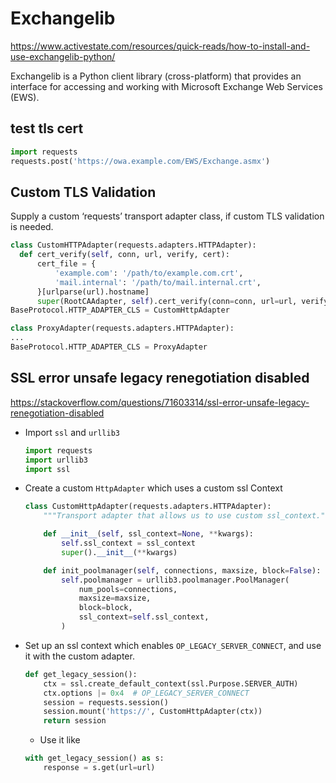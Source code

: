 # Exchangelib

https://www.activestate.com/resources/quick-reads/how-to-install-and-use-exchangelib-python/

Exchangelib is a Python client library (cross-platform) that provides an interface for accessing and working with Microsoft Exchange Web Services (EWS).

## test tls cert
```py
import requests
requests.post('https://owa.example.com/EWS/Exchange.asmx')
```

## Custom TLS Validation
Supply a custom ‘requests’ transport adapter class, if custom TLS validation is needed.
```py
class CustomHTTPAdapter(requests.adapters.HTTPAdapter):
  def cert_verify(self, conn, url, verify, cert):
      cert_file = {
          'example.com': '/path/to/example.com.crt',
          'mail.internal': '/path/to/mail.internal.crt',
      }[urlparse(url).hostname]
      super(RootCAAdapter, self).cert_verify(conn=conn, url=url, verify=cert_file, cert=cert)
BaseProtocol.HTTP_ADAPTER_CLS = CustomHttpAdapter

class ProxyAdapter(requests.adapters.HTTPAdapter):
...
BaseProtocol.HTTP_ADAPTER_CLS = ProxyAdapter
```

## SSL error unsafe legacy renegotiation disabled
https://stackoverflow.com/questions/71603314/ssl-error-unsafe-legacy-renegotiation-disabled
- Import `ssl` and `urllib3`
  ```py
  import requests
  import urllib3
  import ssl
  ```
- Create a custom `HttpAdapter` which uses a custom ssl Context
  ```py
  class CustomHttpAdapter(requests.adapters.HTTPAdapter):
      """Transport adapter that allows us to use custom ssl_context."""

      def __init__(self, ssl_context=None, **kwargs):
          self.ssl_context = ssl_context
          super().__init__(**kwargs)

      def init_poolmanager(self, connections, maxsize, block=False):
          self.poolmanager = urllib3.poolmanager.PoolManager(
              num_pools=connections, 
              maxsize=maxsize,
              block=block, 
              ssl_context=self.ssl_context,
          )
  ```
- Set up an ssl context which enables `OP_LEGACY_SERVER_CONNECT`, and use it with the custom adapter.
  ```py
  def get_legacy_session():
      ctx = ssl.create_default_context(ssl.Purpose.SERVER_AUTH)
      ctx.options |= 0x4  # OP_LEGACY_SERVER_CONNECT
      session = requests.session()
      session.mount('https://', CustomHttpAdapter(ctx))
      return session  
  ```
  - Use it like
  ```py
  with get_legacy_session() as s: 
      response = s.get(url=url)
  ```
  
